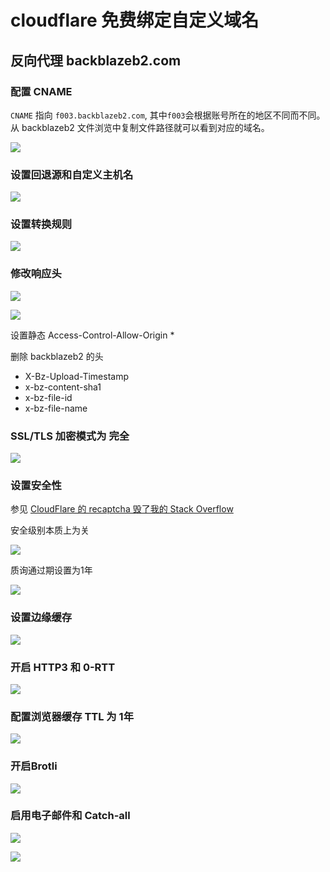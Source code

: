 # cloudflare 免费绑定自定义域名


## 反向代理 backblazeb2.com

### 配置 CNAME

`CNAME` 指向 `f003.backblazeb2.com`, 其中`f003`会根据账号所在的地区不同而不同。从 backblazeb2 文件浏览中复制文件路径就可以看到对应的域名。

![](https://pub-b8db533c86124200a9d799bf3ba88099.r2.dev/2023/03/DWS_lK-.webp)

### 设置回退源和自定义主机名

![](https://pub-b8db533c86124200a9d799bf3ba88099.r2.dev/2023/03/0d6I1a-.webp)

### 设置转换规则

![](https://pub-b8db533c86124200a9d799bf3ba88099.r2.dev/2023/03/O5hgy-2.webp)

### 修改响应头

![](https://pub-b8db533c86124200a9d799bf3ba88099.r2.dev/2023/03/XsDCUWn.webp)

![](https://pub-b8db533c86124200a9d799bf3ba88099.r2.dev/2023/03/pTyGoxo.webp)

设置静态 Access-Control-Allow-Origin *

删除 backblazeb2 的头

* X-Bz-Upload-Timestamp
* x-bz-content-sha1
* x-bz-file-id
* x-bz-file-name

### SSL/TLS 加密模式为 完全

![](https://pub-b8db533c86124200a9d799bf3ba88099.r2.dev/2023/03/4xbpkc1.webp)

### 设置安全性

参见 [CloudFlare 的 recaptcha 毁了我的 Stack Overflow](https://meta.stackoverflow.com/questions/323537/cloudflare-is-ruining-stack-overflow-for-me-with-its-recaptcha)

安全级别本质上为关

![](https://pub-b8db533c86124200a9d799bf3ba88099.r2.dev/2023/03/fmnFgnb.webp)

质询通过期设置为1年

![](https://pub-b8db533c86124200a9d799bf3ba88099.r2.dev/2023/03/YExMJbY.webp)

### 设置边缘缓存

![](https://pub-b8db533c86124200a9d799bf3ba88099.r2.dev/2023/03/AeY_q3p.webp)

### 开启 HTTP3 和 0-RTT

![](https://pub-b8db533c86124200a9d799bf3ba88099.r2.dev/2023/03/GguSunk.webp)

### 配置浏览器缓存 TTL 为 1年

![](https://pub-b8db533c86124200a9d799bf3ba88099.r2.dev/2023/03/2B7xX1Y.webp)

### 开启Brotli

![](https://pub-b8db533c86124200a9d799bf3ba88099.r2.dev/2023/03/k9P4JUy.webp)

### 启用电子邮件和 Catch-all

![](https://pub-b8db533c86124200a9d799bf3ba88099.r2.dev/2023/03/9Q251XK.webp)

![](https://pub-b8db533c86124200a9d799bf3ba88099.r2.dev/2023/03/W2BUpoG.webp)



